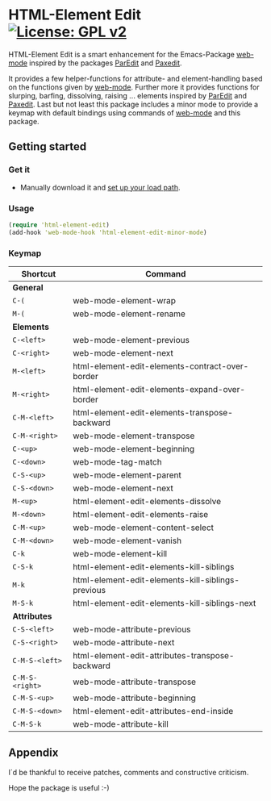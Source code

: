 # HTML-Element Edit [![License: GPL v2](https://img.shields.io/badge/License-GPL%20v2-blue.svg)](https://img.shields.io/badge/License-GPL%20v2-blue.svg)
HTML-Element Edit is a smart enhancement for the Emacs-Package [web-mode](https://github.com/fxbois/web-mode) inspired by the packages [ParEdit](https://www.emacswiki.org/emacs/ParEdit) and [Paxedit](https://github.com/promethial/paxedit).

It provides a few helper-functions for attribute- and element-handling based on the functions given by [web-mode](https://github.com/fxbois/web-mode). Further more it provides functions for slurping, barfing, dissolving, raising ... elements inspired by [ParEdit](https://www.emacswiki.org/emacs/ParEdit) and [Paxedit](https://github.com/promethial/paxedit). Last but not least this package includes a minor mode to provide a keymap with default bindings using commands of [web-mode](https://github.com/fxbois/web-mode) and this package.

## Getting started
### Get it
- Manually download it and [set up your load path](http://www.emacswiki.org/emacs/InstallingPackages).

### Usage
```clojure
(require 'html-element-edit)
(add-hook 'web-mode-hook 'html-element-edit-minor-mode)
```

### Keymap
Shortcut | Command
--- | ---
**General** |
`C-(` | web-mode-element-wrap
`M-(` | web-mode-element-rename
**Elements** |
`C-<left>` | web-mode-element-previous
`C-<right>` | web-mode-element-next
`M-<left>` | html-element-edit-elements-contract-over-border
`M-<right>` | html-element-edit-elements-expand-over-border
`C-M-<left>` | html-element-edit-elements-transpose-backward
`C-M-<right>` | web-mode-element-transpose
`C-<up>` | web-mode-element-beginning
`C-<down>` | web-mode-tag-match
`C-S-<up>` | web-mode-element-parent
`C-S-<down>` | web-mode-element-next
`M-<up>` | html-element-edit-elements-dissolve
`M-<down>` | html-element-edit-elements-raise
`C-M-<up>` | web-mode-element-content-select
`C-M-<down>` | web-mode-element-vanish
`C-k` | web-mode-element-kill
`C-S-k` | html-element-edit-elements-kill-siblings
`M-k` | html-element-edit-elements-kill-siblings-previous
`M-S-k` | html-element-edit-elements-kill-siblings-next
**Attributes** |
`C-S-<left>` | web-mode-attribute-previous
`C-S-<right>` | web-mode-attribute-next
`C-M-S-<left>` | html-element-edit-attributes-transpose-backward
`C-M-S-<right>` | web-mode-attribute-transpose
`C-M-S-<up>` | web-mode-attribute-beginning
`C-M-S-<down>` | html-element-edit-attributes-end-inside
`C-M-S-k` | web-mode-attribute-kill

## Appendix
I´d be thankful to receive patches, comments and constructive criticism.

Hope the package is useful :-)
